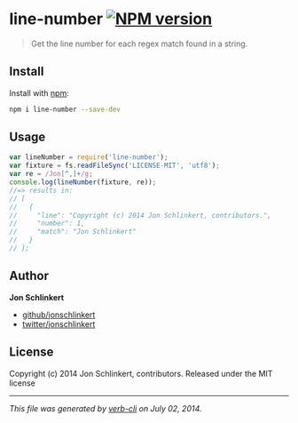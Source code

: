 # line-number [![NPM version](https://badge.fury.io/js/line-number.png)](http://badge.fury.io/js/line-number)

> Get the line number for each regex match found in a string.

## Install
Install with [npm](npmjs.org):

```bash
npm i line-number --save-dev
```

## Usage

```js
var lineNumber = require('line-number');
var fixture = fs.readFileSync('LICENSE-MIT', 'utf8');
var re = /Jon[^,]+/g;
console.log(lineNumber(fixture, re));
//=> results in:
// [
//   {
//     "line": "Copyright (c) 2014 Jon Schlinkert, contributors.",
//     "number": 1,
//     "match": "Jon Schlinkert"
//   }
// ];
```


## Author

**Jon Schlinkert**

+ [github/jonschlinkert](https://github.com/jonschlinkert)
+ [twitter/jonschlinkert](http://twitter.com/jonschlinkert)

## License
Copyright (c) 2014 Jon Schlinkert, contributors.
Released under the MIT license

***

_This file was generated by [verb-cli](https://github.com/assemble/verb-cli) on July 02, 2014._